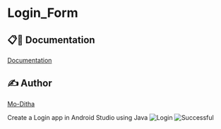# Login_Form



## 📋🎇 Documentation

[Documentation](https://github.com/Mo-Ditha/Login_Form/tree/main)

## ✍ Author

[Mo-Ditha](https://github.com/Mo-Ditha)



Create a  Login app in Android Studio using Java
![Login](https://github.com/Mo-Ditha/Login_Form/assets/108186528/b3e2848d-0f60-4593-aaf3-41ae6b02d3a8)
![Successful](https://github.com/Mo-Ditha/Login_Form/assets/108186528/68f2c134-13ad-4cbe-9d19-643d4edd3bf2)
